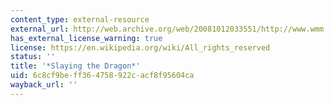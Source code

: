 ```yaml
---
content_type: external-resource
external_url: http://web.archive.org/web/20081012033551/http://www.wmm.com/filmCatalog/pages/c114.shtml
has_external_license_warning: true
license: https://en.wikipedia.org/wiki/All_rights_reserved
status: ''
title: '*Slaying the Dragon*'
uid: 6c8cf9be-ff36-4758-922c-acf8f95604ca
wayback_url: ''
---
```


